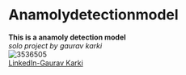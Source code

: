 # Anamolydetectionmodel
**This is a anamoly detection model** <br/>
*solo project by gaurav karki*<br/>
![3536505](https://github.com/user-attachments/assets/c42f0032-612d-4f5d-8423-065ee76b0bdd)<br/>
[LinkedIn-Gaurav Karki](www.linkedin.com/in/gaurav-karki-9b7492281)
